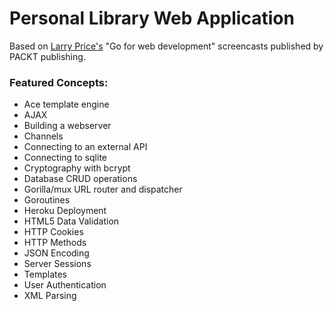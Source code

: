 # Personal Library Web Application
Based on [Larry Price's](https://github.com/larryprice) "Go for web development" screencasts published by PACKT publishing.


### Featured Concepts:
 * Ace template engine
 * AJAX
 * Building a webserver
 * Channels
 * Connecting to an external API
 * Connecting to sqlite
 * Cryptography with bcrypt
 * Database CRUD operations
 * Gorilla/mux URL router and dispatcher
 * Goroutines
 * Heroku Deployment
 * HTML5 Data Validation
 * HTTP Cookies
 * HTTP Methods
 * JSON Encoding
 * Server Sessions
 * Templates
 * User Authentication
 * XML Parsing